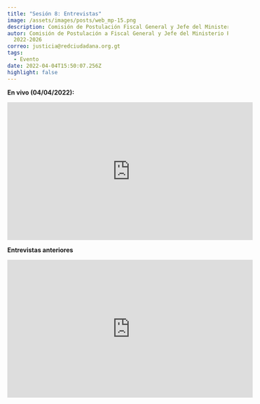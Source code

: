 ```yaml
---
title: "Sesión 8: Entrevistas"
image: /assets/images/posts/web_mp-15.png
description: Comisión de Postulación Fiscal General y Jefe del Ministerio Público
autor: Comisión de Postulación a Fiscal General y Jefe del Ministerio Público
  2022-2026
correo: justicia@redciudadana.org.gt
tags:
  - Evento
date: 2022-04-04T15:50:07.256Z
highlight: false
---
```

**En vivo (04/04/2022):**

<iframe width="560" height="315" src="https://www.youtube.com/embed/Atz6_A8MH2k" title="YouTube video player" frameborder="0" allow="accelerometer; autoplay; clipboard-write; encrypted-media; gyroscope; picture-in-picture" allowfullscreen></iframe>

**Entrevistas anteriores**

<iframe width="560" height="315" src="https://www.youtube.com/embed/NzNvP3via-Y" title="YouTube video player" frameborder="0" allow="accelerometer; autoplay; clipboard-write; encrypted-media; gyroscope; picture-in-picture" allowfullscreen></iframe>